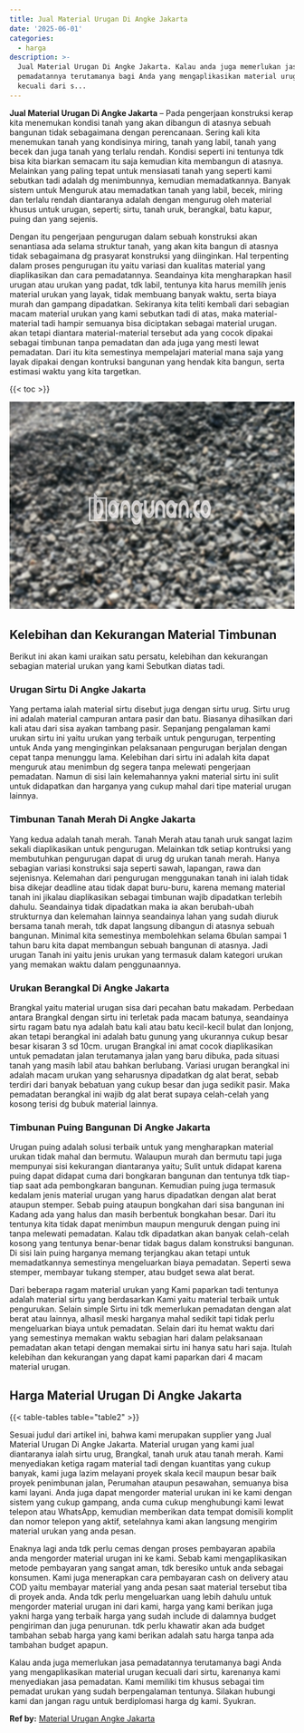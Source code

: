 ```yaml
---
title: Jual Material Urugan Di Angke Jakarta
date: '2025-06-01'
categories:
  - harga
description: >-
  Jual Material Urugan Di Angke Jakarta. Kalau anda juga memerlukan jasa
  pemadatannya terutamanya bagi Anda yang mengaplikasikan material urugan
  kecuali dari s...
---
```


**Jual Material Urugan Di Angke Jakarta** – Pada pengerjaan konstruksi kerap kita menemukan kondisi tanah yang akan dibangun di atasnya sebuah bangunan tidak sebagaimana dengan perencanaan. Sering kali kita menemukan tanah yang kondisinya miring, tanah yang labil, tanah yang becek dan juga tanah yang terlalu rendah. Kondisi seperti ini tentunya tdk bisa kita biarkan semacam itu saja kemudian kita membangun di atasnya. Melainkan yang paling tepat untuk mensiasati tanah yang seperti kami sebutkan tadi adalah dg menimbunnya, kemudian memadatkannya. Banyak sistem untuk Menguruk atau memadatkan tanah yang labil, becek, miring dan terlalu rendah diantaranya adalah dengan mengurug oleh material khusus untuk urugan, seperti; sirtu, tanah uruk, berangkal, batu kapur, puing dan yang sejenis.

Dengan itu pengerjaan pengurugan dalam sebuah konstruksi akan senantiasa ada selama struktur tanah, yang akan kita bangun di atasnya tidak sebagaimana dg prasyarat konstruksi yang diinginkan. Hal terpenting dalam proses pengurugan itu yaitu variasi dan kualitas material yang diaplikasikan dan cara pemadatannya. Seandainya kita mengharapkan hasil urugan atau urukan yang padat, tdk labil, tentunya kita harus memilih jenis material urukan yang layak, tidak membuang banyak waktu, serta biaya murah dan gampang dipadatkan. Sekiranya kita teliti kembali dari sebagian macam material urukan yang kami sebutkan tadi di atas, maka material-material tadi hampir semuanya bisa diciptakan sebagai material urugan. akan tetapi diantara material-material tersebut ada yang cocok dipakai sebagai timbunan tanpa pemadatan dan ada juga yang mesti lewat pemadatan. Dari itu kita semestinya mempelajari material mana saja yang layak dipakai dengan kontruksi bangunan yang hendak kita bangun, serta estimasi waktu yang kita targetkan.

{{< toc >}}

![Jual Material Urugan Di Angke Jakarta](/images/jual-urugan-16.png)

## Kelebihan dan Kekurangan Material Timbunan

Berikut ini akan kami uraikan satu persatu, kelebihan dan kekurangan sebagian material urukan yang kami Sebutkan diatas tadi.

### Urugan Sirtu Di Angke Jakarta

Yang pertama ialah material sirtu disebut juga dengan sirtu urug. Sirtu urug ini adalah material campuran antara pasir dan batu. Biasanya dihasilkan dari kali atau dari sisa ayakan tambang pasir. Sepanjang pengalaman kami urukan sirtu ini yaitu urukan yang terbaik untuk pengurugan, terpenting untuk Anda yang menginginkan pelaksanaan pengurugan berjalan dengan cepat tanpa menunggu lama. Kelebihan dari sirtu ini adalah kita dapat menguruk atau menimbun dg segera tanpa melewati pengerjaan pemadatan. Namun di sisi lain kelemahannya yakni material sirtu ini sulit untuk didapatkan dan harganya yang cukup mahal dari tipe material urugan lainnya.

### Timbunan Tanah Merah Di Angke Jakarta

Yang kedua adalah tanah merah. Tanah Merah atau tanah uruk sangat lazim sekali diaplikasikan untuk pengurugan. Melainkan tdk setiap kontruksi yang membutuhkan pengurugan dapat di urug dg urukan tanah merah. Hanya sebagian variasi konstruksi saja seperti sawah, lapangan, rawa dan sejenisnya. Kelemahan dari pengurugan menggunakan tanah ini ialah tidak bisa dikejar deadline atau tidak dapat buru-buru, karena memang material tanah ini jikalau diaplikasikan sebagai timbunan wajib dipadatkan terlebih dahulu. Seandainya tidak dipadatkan maka ia akan berubah-ubah strukturnya dan kelemahan lainnya seandainya lahan yang sudah diuruk bersama tanah merah, tdk dapat langsung dibangun di atasnya sebuah bangunan. Minimal kita semestinya membolehkan selama 6bulan sampai 1 tahun baru kita dapat membangun sebuah bangunan di atasnya. Jadi urugan Tanah ini yaitu jenis urukan yang termasuk dalam kategori urukan yang memakan waktu dalam penggunaannya.

### Urukan Berangkal Di Angke Jakarta

Brangkal yaitu material urugan sisa dari pecahan batu makadam. Perbedaan antara Brangkal dengan sirtu ini terletak pada macam batunya, seandainya sirtu ragam batu nya adalah batu kali atau batu kecil-kecil bulat dan lonjong, akan tetapi berangkal ini adalah batu gunung yang ukurannya cukup besar besar kisaran 3 sd 10cm. urugan Brangkal ini amat cocok diaplikasikan untuk pemadatan jalan terutamanya jalan yang baru dibuka, pada situasi tanah yang masih labil atau bahkan berlubang. Variasi urugan berangkal ini adalah macam urukan yang seharusnya dipadatkan dg alat berat, sebab terdiri dari banyak bebatuan yang cukup besar dan juga sedikit pasir. Maka pemadatan berangkal ini wajib dg alat berat supaya celah-celah yang kosong terisi dg bubuk material lainnya.

### Timbunan Puing Bangunan Di Angke Jakarta

Urugan puing adalah solusi terbaik untuk yang mengharapkan material urukan tidak mahal dan bermutu. Walaupun murah dan bermutu tapi juga mempunyai sisi kekurangan diantaranya yaitu; Sulit untuk didapat karena puing dapat didapat cuma dari bongkaran bangunan dan tentunya tdk tiap-tiap saat ada pembongkaran bangunan. Kemudian puing juga termasuk kedalam jenis material urugan yang harus dipadatkan dengan alat berat ataupun stemper. Sebab puing ataupun bongkahan dari sisa bangunan ini Kadang ada yang halus dan masih berbentuk bongkahan besar. Dari itu tentunya kita tidak dapat menimbun maupun menguruk dengan puing ini tanpa melewati pemadatan. Kalau tdk dipadatkan akan banyak celah-celah kosong yang tentunya benar-benar tidak bagus dalam konstruksi bangunan. Di sisi lain puing harganya memang terjangkau akan tetapi untuk memadatkannya semestinya mengeluarkan biaya pemadatan. Seperti sewa stemper, membayar tukang stemper, atau budget sewa alat berat.

Dari beberapa ragam material urukan yang Kami paparkan tadi tentunya adalah material sirtu yang berdasarkan Kami yaitu material terbaik untuk pengurukan. Selain simple Sirtu ini tdk memerlukan pemadatan dengan alat berat atau lainnya, alhasil meski harganya mahal sedikit tapi tidak perlu mengeluarkan biaya untuk pemadatan. Selain dari itu hemat waktu dari yang semestinya memakan waktu sebagian hari dalam pelaksanaan pemadatan akan tetapi dengan memakai sirtu ini hanya satu hari saja. Itulah kelebihan dan kekurangan yang dapat kami paparkan dari 4 macam material urugan.

## Harga Material Urugan Di Angke Jakarta

{{< table-tables table="table2" >}}

Sesuai judul dari artikel ini, bahwa kami merupakan supplier yang Jual Material Urugan Di Angke Jakarta. Material urugan yang kami jual diantaranya ialah sirtu urug, Brangkal, tanah uruk atau tanah merah. Kami menyediakan ketiga ragam material tadi dengan kuantitas yang cukup banyak, kami juga lazim melayani proyek skala kecil maupun besar baik proyek penimbunan jalan, Perumahan ataupun pesawahan, semuanya bisa kami layani. Anda juga dapat mengorder material urukan ini ke kami dengan sistem yang cukup gampang, anda cuma cukup menghubungi kami lewat telepon atau WhatsApp, kemudian memberikan data tempat domisili komplit dan nomor telepon yang aktif, setelahnya kami akan langsung mengirim material urukan yang anda pesan.

Enaknya lagi anda tdk perlu cemas dengan proses pembayaran apabila anda mengorder material urugan ini ke kami. Sebab kami mengaplikasikan metode pembayaran yang sangat aman, tdk beresiko untuk anda sebagai konsumen. Kami juga menerapkan cara pembayaran cash on delivery atau COD yaitu membayar material yang anda pesan saat material tersebut tiba di proyek anda. Anda tdk perlu mengeluarkan uang lebih dahulu untuk mengorder material urugan ini dari kami, harga yang kami berikan juga yakni harga yang terbaik harga yang sudah include di dalamnya budget pengiriman dan juga penurunan. tdk perlu khawatir akan ada budget tambahan sebab harga yang kami berikan adalah satu harga tanpa ada tambahan budget apapun.

Kalau anda juga memerlukan jasa pemadatannya terutamanya bagi Anda yang mengaplikasikan material urugan kecuali dari sirtu, karenanya kami menyediakan jasa pemadatan. Kami memiliki tim khusus sebagai tim pemadat urukan yang sudah berpengalaman tentunya. Silakan hubungi kami dan jangan ragu untuk berdiplomasi harga dg kami. Syukran.

**Ref by:** [Material Urugan Angke Jakarta](https://id.wikipedia.org/wiki/Material)
